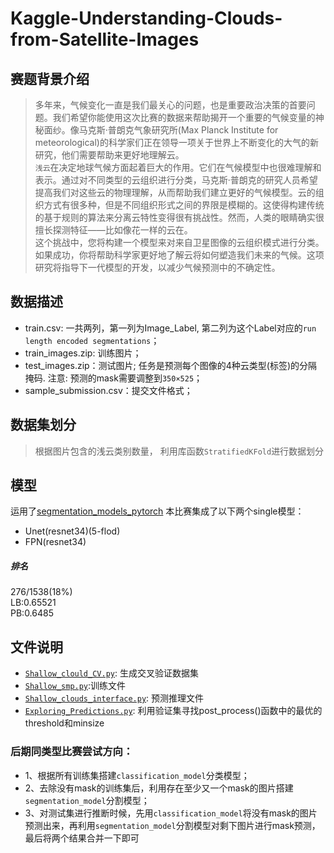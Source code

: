 # Kaggle-Understanding-Clouds-from-Satellite-Images
## 赛题背景介绍
> 多年来，气候变化一直是我们最关心的问题，也是重要政治决策的首要问题。我们希望你能使用这次比赛的数据来帮助揭开一个重要的气候变量的神秘面纱。像马克斯·普朗克气象研究所(Max Planck Institute for meteorological)的科学家们正在领导一项关于世界上不断变化的大气的新研究，他们需要帮助来更好地理解云。<br>
`浅云`在决定地球气候方面起着巨大的作用。它们在气候模型中也很难理解和表示。通过对不同类型的云组织进行分类，马克斯·普朗克的研究人员希望提高我们对这些云的物理理解，从而帮助我们建立更好的气候模型。云的组织方式有很多种，但是不同组织形式之间的界限是模糊的。这使得构建传统的基于规则的算法来分离云特性变得很有挑战性。然而，人类的眼睛确实很擅长探测特征——比如像花一样的云在。<br>
这个挑战中，您将构建一个模型来对来自卫星图像的云组织模式进行分类。如果成功，你将帮助科学家更好地了解云将如何塑造我们未来的气候。这项研究将指导下一代模型的开发，以减少气候预测中的不确定性。
## 数据描述
* train.csv: 一共两列，第一列为Image_Label, 第二列为这个Label对应的`run length encoded segmentations`；<br>
* train_images.zip: 训练图片； <br>
* test_images.zip：测试图片; 任务是预测每个图像的4种云类型(标签)的分隔掩码. 注意: 预测的mask需要调整到`350×525`；<br>
* sample_submission.csv：提交文件格式；<br>
## 数据集划分
>根据图片包含的浅云类别数量， 利用库函数`StratifiedKFold`进行数据划分
## 模型
运用了[segmentation_models_pytorch](https://github.com/qubvel/segmentation_models.pytorch)
本比赛集成了以下两个single模型：<br>
* Unet(resnet34)(5-flod)<br>
* FPN(resnet34)<br>
##### 排名
276/1538(18%)<br>
LB:0.65521 <br>
PB:0.6485
## 文件说明
* [`Shallow_clould_CV.py`](https://github.com/hierarchyJK/Kaggle-Understanding-Clouds-from-Satellite-Images/blob/master/Shallow_clould_CV.py): 生成交叉验证数据集<br>
* [`Shallow_smp.py`](https://github.com/hierarchyJK/Kaggle-Understanding-Clouds-from-Satellite-Images/blob/master/Shallow_smp.py):训练文件<br>
* [`Shallow_clouds_interface.py`](https://github.com/hierarchyJK/Kaggle-Understanding-Clouds-from-Satellite-Images/blob/master/Shallow_clouds_interface.py): 预测推理文件<br>
* [`Exploring_Predictions.py`](https://github.com/hierarchyJK/Kaggle-Understanding-Clouds-from-Satellite-Images/blob/master/Exploring_Predictions.py): 利用验证集寻找post_process()函数中的最优的threshold和minsize<br>

### 后期同类型比赛尝试方向：
* 1、根据所有训练集搭建`classification_model`分类模型；
* 2、去除没有mask的训练集后，利用存在至少又一个mask的图片搭建`segmentation_model`分割模型；
* 3、对测试集进行推断时候，先用`classification_model`将没有mask的图片预测出来，再利用`segmentation_model`分割模型对剩下图片进行mask预测，最后将两个结果合并一下即可

